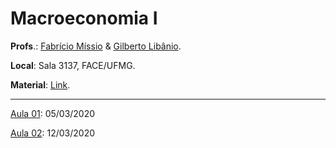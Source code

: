 # Macroeconomia I

**Profs**.: [Fabrício Míssio](http://somos.ufmg.br/professor/fabricio-jose-missio) & [Gilberto Libânio](http://somos.ufmg.br/professor/gilberto-de-assis-libanio).

**Local**: Sala 3137, FACE/UFMG.

**Material**: [Link](https://drive.google.com/drive/folders/13fZDwtHr1EyFGbBvmOrBWTohrG0zryBh?usp=sharing).

***

<u>Aula 01</u>: 05/03/2020

<u>Aula 02</u>: 12/03/2020